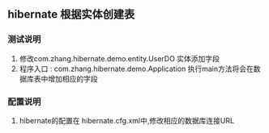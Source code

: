 ## hibernate 根据实体创建表

### 测试说明

1. 修改com.zhang.hibernate.demo.entity.UserDO 实体添加字段
2. 程序入口 : com.zhang.hibernate.demo.Application 执行main方法将会在数据库表中增加相应的字段

### 配置说明

1. hibernate的配置在 hibernate.cfg.xml中,修改相应的数据库连接URL